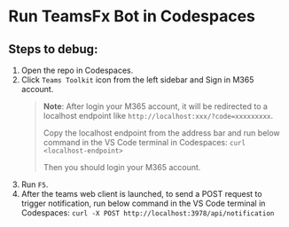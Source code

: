 # Run TeamsFx Bot in Codespaces

## Steps to debug:
1. Open the repo in Codespaces.
1. Click `Teams Toolkit` icon from the left sidebar and Sign in M365 account.
   > **Note**:
   > After login your M365 account, it will be redirected to a localhost endpoint like `http://localhost:xxx/?code=xxxxxxxxx`.
   >
   > Copy the localhost endpoint from the address bar and run below command in the VS Code terminal in Codespaces:  `curl <localhost-endpoint>`  
   >
   > Then you should login your M365 account.
1. Run `F5`.
1. After the teams web client is launched, to send a POST request to trigger notification, run below command in the VS Code terminal in Codespaces:
   `curl -X POST http://localhost:3978/api/notification`
